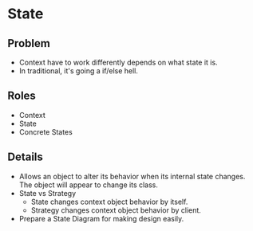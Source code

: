 # State

## Problem

* Context have to work differently depends on what state it is.
* In traditional, it's going a if/else hell.

## Roles

* Context
* State
* Concrete States

## Details

* Allows an object to alter its behavior when its internal state changes. The object will appear to change its class.
* State vs Strategy
  * State changes context object behavior by itself.
  * Strategy changes context object behavior by client.
* Prepare a State Diagram for making design easily.